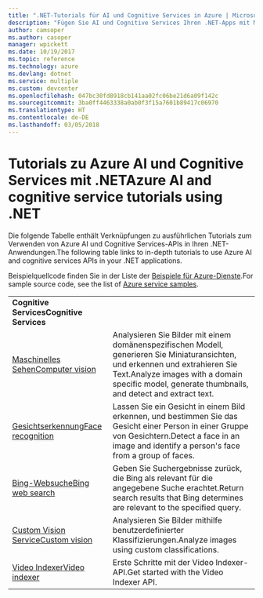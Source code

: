 ```yaml
---
title: ".NET-Tutorials für AI und Cognitive Services in Azure | Microsoft-Dokumentation"
description: "Fügen Sie AI und Cognitive Services Ihren .NET-Apps mit Microsoft Azure-Diensten hinzu."
author: camsoper
ms.author: casoper
manager: wpickett
ms.date: 10/19/2017
ms.topic: reference
ms.technology: azure
ms.devlang: dotnet
ms.service: multiple
ms.custom: devcenter
ms.openlocfilehash: 047bc30fd8918cb141aa02fc06be21d6a09f142c
ms.sourcegitcommit: 3ba0ff4463338a0ab0f3f15a7601b89417c06970
ms.translationtype: HT
ms.contentlocale: de-DE
ms.lasthandoff: 03/05/2018
---
```

# <a name="azure-ai-and-cognitive-service-tutorials-using-net"></a><span data-ttu-id="886ae-103">Tutorials zu Azure AI und Cognitive Services mit .NET</span><span class="sxs-lookup"><span data-stu-id="886ae-103">Azure AI and cognitive service tutorials using .NET</span></span>

<span data-ttu-id="886ae-104">Die folgende Tabelle enthält Verknüpfungen zu ausführlichen Tutorials zum Verwenden von Azure AI und Cognitive Services-APIs in Ihren .NET-Anwendungen.</span><span class="sxs-lookup"><span data-stu-id="886ae-104">The following table links to in-depth tutorials to use Azure AI and cognitive services APIs in your .NET applications.</span></span> 

<span data-ttu-id="886ae-105">Beispielquellcode finden Sie in der Liste der [Beispiele für Azure-Dienste](https://azure.microsoft.com/resources/samples/?platform=dotnet).</span><span class="sxs-lookup"><span data-stu-id="886ae-105">For sample source code, see the list of [Azure service samples](https://azure.microsoft.com/resources/samples/?platform=dotnet).</span></span>

| | |
|---|---|
| <span data-ttu-id="886ae-106">**Cognitive Services**</span><span class="sxs-lookup"><span data-stu-id="886ae-106">**Cognitive Services**</span></span>| |
| <span data-ttu-id="886ae-107">[Maschinelles Sehen][1]</span><span class="sxs-lookup"><span data-stu-id="886ae-107">[Computer vision][1]</span></span> | <span data-ttu-id="886ae-108">Analysieren Sie Bilder mit einem domänenspezifischen Modell, generieren Sie Miniaturansichten, und erkennen und extrahieren Sie Text.</span><span class="sxs-lookup"><span data-stu-id="886ae-108">Analyze images with a domain specific model, generate thumbnails, and detect and extract text.</span></span> | 
| <span data-ttu-id="886ae-109">[Gesichtserkennung][2]</span><span class="sxs-lookup"><span data-stu-id="886ae-109">[Face recognition][2]</span></span> | <span data-ttu-id="886ae-110">Lassen Sie ein Gesicht in einem Bild erkennen, und bestimmen Sie das Gesicht einer Person in einer Gruppe von Gesichtern.</span><span class="sxs-lookup"><span data-stu-id="886ae-110">Detect a face in an image and identify a person's face from a group of faces.</span></span> | 
| <span data-ttu-id="886ae-111">[Bing-Websuche][3]</span><span class="sxs-lookup"><span data-stu-id="886ae-111">[Bing web search][3]</span></span>| <span data-ttu-id="886ae-112">Geben Sie Suchergebnisse zurück, die Bing als relevant für die angegebene Suche erachtet.</span><span class="sxs-lookup"><span data-stu-id="886ae-112">Return search results that Bing determines are relevant to the specified query.</span></span> |
| <span data-ttu-id="886ae-113">[Custom Vision Service][4]</span><span class="sxs-lookup"><span data-stu-id="886ae-113">[Custom vision][4]</span></span> | <span data-ttu-id="886ae-114">Analysieren Sie Bilder mithilfe benutzerdefinierter Klassifizierungen.</span><span class="sxs-lookup"><span data-stu-id="886ae-114">Analyze images using custom classifications.</span></span> |
| <span data-ttu-id="886ae-115">[Video Indexer][5]</span><span class="sxs-lookup"><span data-stu-id="886ae-115">[Video indexer][5]</span></span> | <span data-ttu-id="886ae-116">Erste Schritte mit der Video Indexer-API.</span><span class="sxs-lookup"><span data-stu-id="886ae-116">Get started with the Video Indexer API.</span></span>|

[1]: /azure/cognitive-services/computer-vision/tutorials/csharptutorial
[2]: /azure/cognitive-services/face/tutorials/faceapiincsharptutorial
[3]: /azure/cognitive-services/bing-web-search/csharp-ranking-tutorial
[4]: /azure/cognitive-services/custom-vision-service/csharp-tutorial
[5]: /azure/cognitive-services/video-indexer/video-indexer-use-apis

